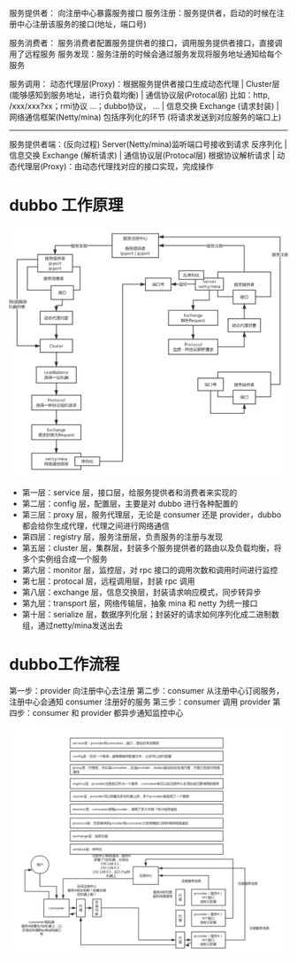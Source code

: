 


服务提供者： 
向注册中心暴露服务接口
服务注册：服务提供者，启动的时候在注册中心注册该服务的接口(地址，端口号)

服务消费者：
服务消费者配置服务提供者的接口，调用服务提供者接口，直接调用了远程服务
服务发现：服务注册的时候会通过服务发现将服务地址通知给每个服务 

服务调用：
动态代理层(Proxy)：根据服务提供者接口生成动态代理
|
Cluster层(能够感知到服务地址，进行负载均衡)
|
通信协议层(Protocal层) 比如：http, /xxx/xxx?xx；rmi协议 ...；dubbo协议， ...
|
信息交换 Exchange (请求封装)
|
网络通信框架(Netty/mina) 包括序列化的环节 (将请求发送到对应服务的端口上)

---
服务提供者端：(反向过程)
Server(Netty/mina)监听端口号接收到请求 反序列化
|
信息交换 Exchange (解析请求)
|
通信协议层(Protocal层) 根据协议解析请求
|
动态代理层(Proxy)：由动态代理找对应的接口实现，完成操作

# dubbo 工作原理
![dubbo-framework-principle](dubbo-framework-principle.png)

* 第一层：service 层，接口层，给服务提供者和消费者来实现的
* 第二层：config 层，配置层，主要是对 dubbo 进行各种配置的
* 第三层：proxy 层，服务代理层，无论是 consumer 还是 provider，dubbo 都会给你生成代理，代理之间进行网络通信
* 第四层：registry 层，服务注册层，负责服务的注册与发现
* 第五层：cluster 层，集群层，封装多个服务提供者的路由以及负载均衡，将多个实例组合成一个服务
* 第六层：monitor 层，监控层，对 rpc 接口的调用次数和调用时间进行监控
* 第七层：protocal 层，远程调用层，封装 rpc 调用
* 第八层：exchange 层，信息交换层，封装请求响应模式，同步转异步
* 第九层：transport 层，网络传输层，抽象 mina 和 netty 为统一接口
* 第十层：serialize 层，数据序列化层；封装好的请求如何序列化成二进制数组，通过netty/mina发送出去



# dubbo工作流程

第一步：provider 向注册中心去注册
第二步：consumer 从注册中心订阅服务，注册中心会通知 consumer 注册好的服务
第三步：consumer 调用 provider
第四步：consumer 和 provider 都异步通知监控中心

![](dubbo-operating-principle.png)








